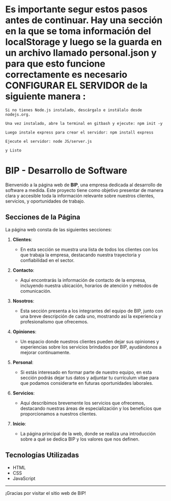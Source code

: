
# Es importante segur estos pasos antes de continuar. Hay una sección en la que se toma información del localStorage y luego se la guarda en un archivo llamado personal.json y para que esto funcione correctamente es necesario CONFIGURAR EL SERVIDOR de la siguiente manera :
    Si no tienes Node.js instalado, descárgalo e instálalo desde nodejs.org.

    Una vez instalado, abre la terminal en gitbash y ejecute: npm init -y

    Luego instale express para crear el servidor: npm install express

    Ejecute el servidor: node JS/server.js

    y Listo


# BIP - Desarrollo de Software

Bienvenido a la página web de **BIP**, una empresa dedicada al desarrollo de software a medida. Este proyecto tiene como objetivo presentar de manera clara y accesible toda la información relevante sobre nuestros clientes, servicios, y oportunidades de trabajo.

## Secciones de la Página

La página web consta de las siguientes secciones:

1. **Clientes**: 
   - En esta sección se muestra una lista de todos los clientes con los que trabaja la empresa, destacando nuestra trayectoria y confiabilidad en el sector.

2. **Contacto**: 
   - Aquí encontrarás la información de contacto de la empresa, incluyendo nuestra ubicación, horarios de atención y métodos de comunicación.

3. **Nosotros**: 
   - Esta sección presenta a los integrantes del equipo de BIP, junto con una breve descripción de cada uno, mostrando así la experiencia y profesionalismo que ofrecemos.

4. **Opiniones**: 
   - Un espacio donde nuestros clientes pueden dejar sus opiniones y experiencias sobre los servicios brindados por BIP, ayudándonos a mejorar continuamente.

5. **Personal**: 
   - Si estás interesado en formar parte de nuestro equipo, en esta sección podrás dejar tus datos y adjuntar tu currículum vitae para que podamos considerarte en futuras oportunidades laborales.

6. **Servicios**: 
   - Aquí describimos brevemente los servicios que ofrecemos, destacando nuestras áreas de especialización y los beneficios que proporcionamos a nuestros clientes.

7. **Inicio**: 
   - La página principal de la web, donde se realiza una introducción sobre a qué se dedica BIP y los valores que nos definen.

## Tecnologías Utilizadas

- HTML
- CSS
- JavaScript

---

¡Gracias por visitar el sitio web de BIP!
